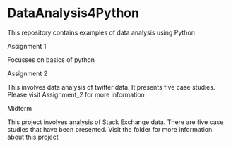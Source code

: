 # DataAnalysis4Python
This repository contains examples of data analysis using Python

Assignment 1 

Focusses on basics of python 

Assignment 2

This involves data analysis of twitter data. It presents five case studies. Please visit Assignment_2 for more information

Midterm

This project involves analysis of Stack Exchange data. There are five case studies that have been presented. Visit the folder for more information
about this project
